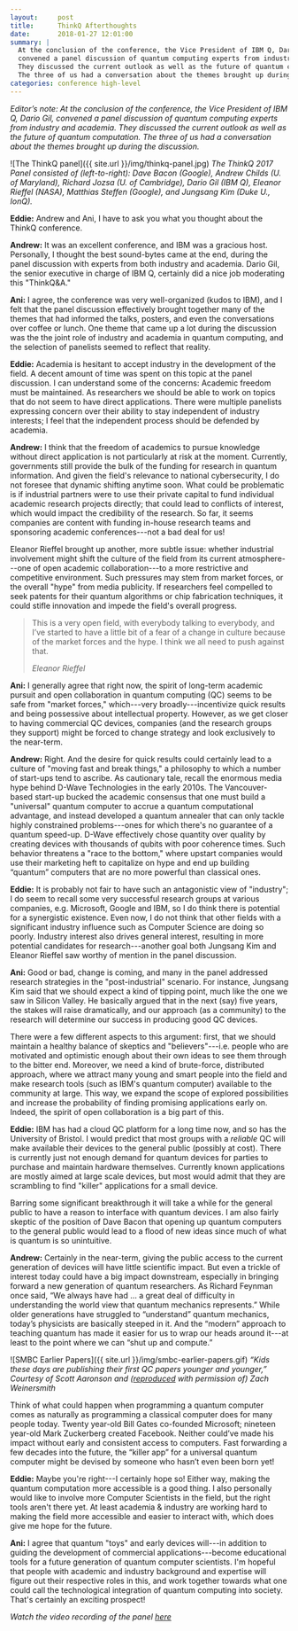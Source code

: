 ```yaml
---
layout:     post
title:      ThinkQ Afterthoughts
date:       2018-01-27 12:01:00
summary: |
  At the conclusion of the conference, the Vice President of IBM Q, Dario Gil,
  convened a panel discussion of quantum computing experts from industry and academia.
  They discussed the current outlook as well as the future of quantum computation.
  The three of us had a conversation about the themes brought up during the discussion. 
categories: conference high-level
---
```


_Editor’s note: At the conclusion of the conference, the Vice President of IBM Q, Dario Gil, convened a panel discussion of quantum computing experts from industry and academia. They discussed the current outlook as well as the future of quantum computation. The three of us had a conversation about the themes brought up during the discussion._


![The ThinkQ panel]({{ site.url }}/img/thinkq-panel.jpg)
_The ThinkQ 2017 Panel consisted of (left-to-right): Dave Bacon (Google), Andrew Childs (U. of Maryland), Richard Jozsa (U. of Cambridge), Dario Gil (IBM Q), Eleanor Rieffel (NASA), Matthias Steffen (Google), and Jungsang Kim (Duke U., IonQ)._

__Eddie:__ Andrew and Ani, I have to ask you what you thought about the ThinkQ conference.

__Andrew:__ It was an excellent conference, and IBM was a gracious host. Personally, I thought the best sound-bytes came at the end, during the panel discussion with experts from both industry and academia. Dario Gil, the senior executive in charge of IBM Q, certainly did a nice job moderating this "ThinkQ&A." 

__Ani:__ I agree, the conference was very well-organized (kudos to IBM), and I felt that the panel discussion effectively brought together many of the themes that had informed the talks, posters, and even the conversations over coffee or lunch. One theme that came up a lot during the discussion was the the joint role of industry and academia in quantum computing, and the selection of panelists seemed to reflect that reality.

__Eddie:__ Academia is hesitant to accept industry in the development of the field. A decent amount of time was spent on this topic at the panel discussion. I can understand some of the concerns: Academic freedom must be maintained. As researchers we should be able to work on topics that do not seem to have direct applications. There were multiple panelists expressing concern over their ability to stay independent of industry interests; I feel that the independent process should be defended by academia.

__Andrew:__ I think that the freedom of academics to pursue knowledge without direct application is not particularly at risk at the moment. Currently, governments still provide the bulk of the funding for research in quantum information. And given the field's relevance to national cybersecurity, I do not foresee that dynamic shifting anytime soon. What could be problematic is if industrial partners were to use their private capital to fund individual academic research projects directly; that could lead to conflicts of interest, which would impact the credibility of the research. So far, it seems companies are content with funding in-house research teams and sponsoring academic conferences---not a bad deal for us!

Eleanor Rieffel brought up another, more subtle issue: whether industrial involvement might shift the culture of the field from its current atmosphere---one of open academic collaboration---to a more restrictive and competitive environment. Such pressures may stem from market forces, or the overall "hype" from media publicity. If researchers feel compelled to seek patents for their quantum algorithms or chip fabrication techniques, it could stifle innovation and impede the field's overall progress. 

<blockquote>
	<p>
		This is a very open field, with everybody talking to everybody, and I’ve started to have a little bit of a fear of a change in culture because of the market forces and the hype. I think we all need to push against that.
	</p>
	<footer><cite title="Eleanor Rieffel">Eleanor Rieffel</cite></footer>
</blockquote>

__Ani:__ I generally agree that right now, the spirit of long-term academic pursuit and open collaboration in quantum computing (QC) seems to be safe from "market forces," which---very broadly---incentivize quick results and being possessive about intellectual property. However, as we get closer to having commercial QC devices, companies (and the research groups they support) might be forced to change strategy and look exclusively to the near-term. 

__Andrew:__ Right. And the desire for quick results could certainly lead to a culture of "moving fast and break things," a philosophy to which a number of start-ups tend to ascribe. As cautionary tale, recall the enormous media hype behind D-Wave Technologies in the early 2010s. The Vancouver-based start-up bucked the academic consensus that one must build a "universal" quantum computer to accrue a quantum computational advantage, and instead developed a quantum annealer that can only tackle highly constrained problems---ones for which there's no guarantee of a quantum speed-up. D-Wave effectively chose quantity over quality by creating devices with thousands of qubits with poor coherence times. Such behavior threatens a "race to the bottom," where upstart companies would use their marketing heft to capitalize on hype and end up building “quantum” computers that are no more powerful than classical ones. 

__Eddie:__ It is probably not fair to have such an antagonistic view of "industry"; I do seem to recall some very successful research groups at various companies, e.g. Microsoft, Google and IBM, so I do think there is potential for a synergistic existence. Even now, I do not think that other fields with a significant industry influence such as Computer Science are doing so poorly. Industry interest also drives general interest, resulting in more potential candidates for research---another goal both Jungsang Kim and Eleanor Rieffel saw worthy of mention in the panel discussion.

__Ani:__ Good or bad, change is coming, and many in the panel addressed research strategies in the "post-industrial" scenario. For instance, Jungsang Kim said that we should expect a kind of tipping point, much like the one we saw in Silicon Valley. He basically argued that in the next (say) five years, the stakes will raise dramatically, and our approach (as a community) to the research will determine our success in producing good QC devices. 

There were a few different aspects to this argument: first, that we should maintain a healthy balance of skeptics and "believers"---i.e. people who are motivated and optimistic enough about their own ideas to see them through to the bitter end. Moreover, we need a kind of brute-force, distributed approach, where we attract many young and smart people into the field and make research tools (such as IBM's quantum computer) available to the community at large. This way, we expand the scope of explored possibilities and increase the probability of finding promising applications early on. Indeed, the spirit of open collaboration is a big part of this. 

__Eddie:__ IBM has had a cloud QC platform for a long time now, and so has the University of Bristol. I would predict that most groups with a _reliable_ QC will make available their devices to the general public (possibly at cost). There is currently just not enough demand for quantum devices for parties to purchase and maintain hardware themselves. Currently known applications are mostly aimed at large scale devices, but most would admit that they are scrambling to find "killer" applications for a small device. 

Barring some significant breakthrough it will take a while for the general public to have a reason to interface with quantum devices. I am also fairly skeptic of the position of Dave Bacon that opening up quantum computers to the general public would lead to a flood of new ideas since much of what is quantum is so unintuitive.

__Andrew:__ Certainly in the near-term, giving the public access to the current generation of devices will have little scientific impact. But even a trickle of interest today could have a big impact downstream, especially in bringing forward a new generation of quantum researchers. As Richard Feynman once said, “We always have had … a great deal of difficulty in understanding the world view that quantum mechanics represents.” While older generations have struggled to “understand” quantum mechanics, today’s physicists are basically steeped in it. And the “modern” approach to teaching quantum has made it easier for us to wrap our heads around it---at least to the point where we can “shut up and compute.”

![SMBC Earlier Papers]({{ site.url }}/img/smbc-earlier-papers.gif)
_“Kids these days are publishing their first QC papers younger and younger,”
Courtesy of Scott Aaronson and ([reproduced](https://www.smbc-comics.com/comic/the-talk-3) with permission of) Zach Weinersmith_

Think of what could happen when programming a quantum computer comes as naturally as programming a classical computer does for many people today. Twenty year-old Bill Gates co-founded Microsoft; nineteen year-old Mark Zuckerberg created Facebook. Neither could’ve made his impact without early and consistent access to computers. Fast forwarding a few decades into the future, the “killer app” for a universal quantum computer might be devised by someone who hasn’t even been born yet! 

__Eddie:__ Maybe you're right---I certainly hope so! Either way, making the quantum computation more accessible is a good thing. I also personally would like to involve more Computer Scientists in the field, but the right tools aren't there yet. At least academia & industry are working hard to making the field more accessible and easier to interact with, which does give me hope for the future.

__Ani:__ I agree that quantum "toys" and early devices will---in addition to guiding the development of commercial applications---become educational tools for a future generation of quantum computer scientists. I'm hopeful that people with academic and industry background and expertise will figure out their respective roles in this, and work together towards what one could call the technological integration of quantum computing into society. That's certainly an exciting prospect!

_Watch the video recording of the panel [here](https://www.youtube.com/watch?v=ZLLBApPuz8c)_
